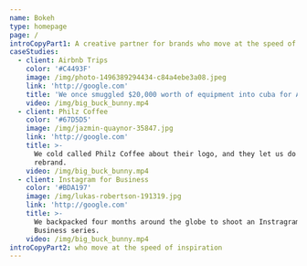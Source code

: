 ```yaml
---
name: Bokeh
type: homepage
page: /
introCopyPart1: A creative partner for brands who move at the speed of inspiration.
caseStudies:
  - client: Airbnb Trips
    color: '#C4493F'
    image: /img/photo-1496389294434-c84a4ebe3a08.jpeg
    link: 'http://google.com'
    title: 'We once smuggled $20,000 worth of equipment into cuba for Airbnb Trips'
    video: /img/big_buck_bunny.mp4
  - client: Philz Coffee
    color: '#67D5D5'
    image: /img/jazmin-quaynor-35847.jpg
    link: 'http://google.com'
    title: >-
      We cold called Philz Coffee about their logo, and they let us do a
      rebrand.
    video: /img/big_buck_bunny.mp4
  - client: Instagram for Business
    color: '#BDA197'
    image: /img/lukas-robertson-191319.jpg
    link: 'http://google.com'
    title: >-
      We backpacked four months around the globe to shoot an Instragram for
      Business series.
    video: /img/big_buck_bunny.mp4
introCopyPart2: who move at the speed of inspiration
---
```





